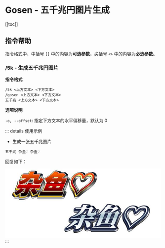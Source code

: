 # Gosen - 五千兆円图片生成

[[toc]]

## 指令帮助

指令格式中，中括号 `[]` 中的内容为**可选参数**，尖括号 `<>` 中的内容为**必选参数**。

### /5k - 生成五千兆円图片

**指令格式**

```
/5k <上方文本> <下方文本>
/gosen <上方文本> <下方文本>
五千兆 <上方文本> <下方文本>
```

**选项说明**

`-o, --offset`: 指定下方文本的水平偏移量，默认为 0

::: details 使用示例
- 生成一张五千兆图片
```
五千兆 杂鱼♡ 杂鱼♡
```
回复如下：

![5k sample](../images/5k-sample.jpg)
:::